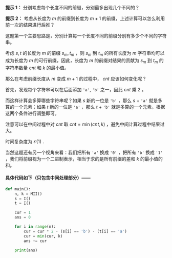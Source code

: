 **提示 1：** 分别考虑每个长度不同的前缀，分别最多出现几个不同的？

**提示 2：** 考虑从长度为 $m$ 的前缀到长度为 $m+1$ 的前缀，上述计算可以怎么利用前一次的结果进行后推？

这题第一个主要思路是，分别计算每一个长度不同的前缀分别有多少个不同的字符串。

考虑 $s,t$ 的长度为 $m$ 的前缀 $s_m, t_m$ ，则 $s_m$ 到 $t_m$ 的所有长度为 $m$ 字符串均可以成为长度为 $m$ 的可行前缀，因此，长度为 $m$ 的前缀对结果的贡献为 $s_m$ 到 $t_m$ 的字符串数量 $cnt$ 和 $k$ 的最小值。

那么在考虑前缀长度从 $m$ 变成 $m+1$ 的过程中， $cnt$ 应该如何变化呢？

首先，发现每个字符串可以在后面添加 `'a'`, `'b'` 之一，因此 $cnt$ 乘 $2$ 。

而这样计算会多算哪些字符串呢？如果 $s$ 新的一位是 `'b'` ，那么 $s$ + `'a'` 就是多算的一个元素；如果 $t$ 新的一位是 `'a'` ，那么 $t$ + `'b'` 就是多算的一个元素。根据这两个条件进行调整即可。

注意可以在中间过程中对 $cnt$ 取 $cnt=\min(cnt, k)$ ，避免中间计算过程中结果过大。

时间复杂度为 $\mathcal{O}(1)$ .

当然这题还有另一个视角来看：我们把所有 `'a'` 换成 `'0'` ，把所有 `'b'` 换成 `'1'` ，我们将前缀视为一个二进制表示，相当于求的是所有前缀的差和 $k$ 的最小值的和。

#### 具体代码如下（只包含中间处理部分）——

```Python []
def main():
    n, k = MII()
    s = I()
    t = I()

    cur = 1
    ans = 0

    for i in range(n):
        cur = cur * 2 - (s[i] == 'b') - (t[i] == 'a')
        cur = min(cur, k)
        ans += cur
    
    print(ans)
```
